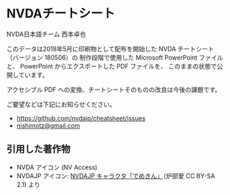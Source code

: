 # NVDAチートシート

NVDA日本語チーム 西本卓也

このデータは2018年5月に印刷物として配布を開始した
NVDA チートシート（バージョン 180506）の
制作段階で使用した Microsoft PowerPoint ファイルと、
PowerPoint からエクスポートした PDF ファイルを、
このままの状態で公開しています。

アクセシブル PDF への変換、チートシートそのものの改良は今後の課題です。

ご要望などは下記にお知らせください。

* https://github.com/nvdajp/cheatsheet/issues
* nishimotz@gmail.com

## 引用した著作物

* NVDA アイコン (NV Access)
* NVDAJP アイコン: [NVDAJP キャラクタ「でめきん」](https://ja.osdn.net/projects/nvdajp/images/#id3176)（炉部愛 CC BY-SA 2.1) より
